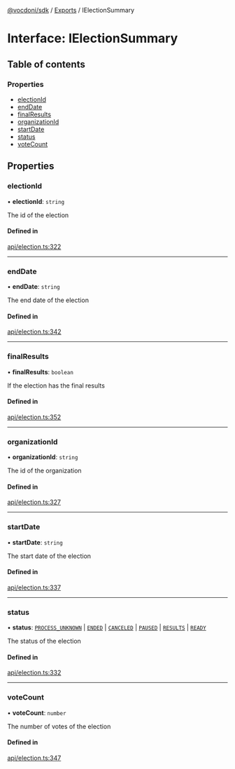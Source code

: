 [@vocdoni/sdk](/sdk) / [Exports](../modules.md) / IElectionSummary

# Interface: IElectionSummary

## Table of contents

### Properties

- [electionId](IElectionSummary.md#electionid)
- [endDate](IElectionSummary.md#enddate)
- [finalResults](IElectionSummary.md#finalresults)
- [organizationId](IElectionSummary.md#organizationid)
- [startDate](IElectionSummary.md#startdate)
- [status](IElectionSummary.md#status)
- [voteCount](IElectionSummary.md#votecount)

## Properties

### electionId

• **electionId**: `string`

The id of the election

#### Defined in

[api/election.ts:322](https://github.com/vocdoni/vocdoni-sdk/blob/0a4464c/src/api/election.ts#L322)

___

### endDate

• **endDate**: `string`

The end date of the election

#### Defined in

[api/election.ts:342](https://github.com/vocdoni/vocdoni-sdk/blob/0a4464c/src/api/election.ts#L342)

___

### finalResults

• **finalResults**: `boolean`

If the election has the final results

#### Defined in

[api/election.ts:352](https://github.com/vocdoni/vocdoni-sdk/blob/0a4464c/src/api/election.ts#L352)

___

### organizationId

• **organizationId**: `string`

The id of the organization

#### Defined in

[api/election.ts:327](https://github.com/vocdoni/vocdoni-sdk/blob/0a4464c/src/api/election.ts#L327)

___

### startDate

• **startDate**: `string`

The start date of the election

#### Defined in

[api/election.ts:337](https://github.com/vocdoni/vocdoni-sdk/blob/0a4464c/src/api/election.ts#L337)

___

### status

• **status**: [`PROCESS_UNKNOWN`](../enums/ElectionStatus.md#process_unknown) \| [`ENDED`](../enums/ElectionStatus.md#ended) \| [`CANCELED`](../enums/ElectionStatus.md#canceled) \| [`PAUSED`](../enums/ElectionStatus.md#paused) \| [`RESULTS`](../enums/ElectionStatus.md#results) \| [`READY`](../enums/ElectionStatusReady.md#ready)

The status of the election

#### Defined in

[api/election.ts:332](https://github.com/vocdoni/vocdoni-sdk/blob/0a4464c/src/api/election.ts#L332)

___

### voteCount

• **voteCount**: `number`

The number of votes of the election

#### Defined in

[api/election.ts:347](https://github.com/vocdoni/vocdoni-sdk/blob/0a4464c/src/api/election.ts#L347)
